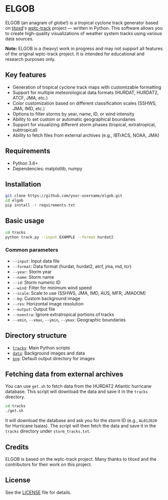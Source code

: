 # ELGOB
ELGOB (an anagram of globe!) is a tropical cyclone track generator based on [titoxd](https://github.com/titoxd)'s [wptc-track](https://github.com/titoxd/wptc-track) project — written in Python. This software allows you to create high-quality visualizations of weather system tracks using various data sources.

**Note:** ELGOB is a (heavy) work in progress and may not support all features of the original wptc-track project. It is intended for educational and research purposes only.

## Key features
- Generation of tropical cyclone track maps with customizable formatting
- Support for multiple meteorological data formats (HURDAT, HURDAT2, ATCF, JMA, etc.)
- Color customization based on different classification scales (SSHWS, JMA, IMD, etc.)
- Options to filter storms by year, name, ID, or wind intensity
- Ability to set custom or automatic geographical boundaries
- Support for visualizing different storm phases (tropical, extratropical, subtropical)
- Ability to fetch files from external archives (e.g., IBTrACS, NOAA, JMA)

## Requirements
- Python 3.6+
- Dependencies: matplotlib, numpy

## Installation
```bash
git clone https://github.com/your-username/elgob.git
cd elgob
pip install -r requirements.txt
```

## Basic usage
```bash
cd tracks
python track.py --input EXAMPLE --format hurdat2
```

### Common parameters
- `--input`: Input data file
- `--format`: Data format (hurdat, hurdat2, atcf, jma, md, tcr)
- `--year`: Storm year
- `--name`: Storm name
- `--id`: Storm numeric ID
- `--wind`: Filter for minimum wind speed
- `--scale`: Scale to use (SSHWS, JMA, IMD, AUS, MFR, JMADOM)
- `--bg`: Custom background image
- `--res`: Horizontal image resolution
- `--output`: Output file
- `--noextra`: Ignore extratropical portions of tracks
- `--xmin`, `--xmax`, `--ymin`, `--ymax`: Geographic boundaries

## Directory structure
- [`tracks`](tracks): Main Python scripts
- [`data`](data): Background images and data
- [`png`](png): Default output directory for images

## Fetching data from external archives
You can use `get.sh` to fetch data from the HURDAT2 Atlantic hurricane database. This script will download the data and save it in the `tracks` directory.
```bash
cd tracks
./get.sh
```
It will download the database and ask you for the storm ID (e.g., `AL012020` for Hurricane Isaias). The script will then fetch the data and save it in the `tracks` directory under `storm_tracks.txt`.

## Credits
ELGOB is based on the wptc-track project. Many thanks to titoxd and the contributors for their work on this project.

## License
See the [LICENSE](LICENSE) file for details.
